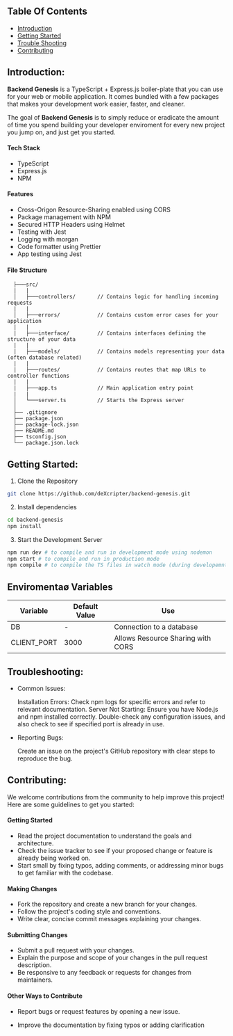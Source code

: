 ## Table Of Contents

- [Introduction](#introduction)
- [Getting Started](#getting-started)
- [Trouble Shooting](#troubleshooting)
- [Contributing](#contributing)

## Introduction:

**Backend Genesis** is a TypeScript + Express.js boiler-plate that you can use for your web or mobile application. It comes bundled with a few packages that makes your development work easier, faster, and cleaner.

The goal of **Backend Genesis** is to simply reduce or eradicate the amount of time you spend building your developer enviroment for every new project you jump on, and just get you started.

#### Tech Stack

- TypeScript
- Express.js
- NPM

#### Features

- Cross-Origon Resource-Sharing enabled using CORS
- Package management with NPM
- Secured HTTP Headers using Helmet
- Testing with Jest
- Logging with morgan
- Code formatter using Prettier
- App testing using Jest

#### File Structure

      ├───src/
      |   |
      │   ├───controllers/       // Contains logic for handling incoming requests
      |   |
      │   ├───errors/            // Contains custom error cases for your application
      |   |
      |   ├───interface/         // Contains interfaces defining the structure of your data
      |   |
      |   ├───models/            // Contains models representing your data (often database related)
      |   |
      |   ├───routes/            // Contains routes that map URLs to controller functions
      |   |
      |   ├───app.ts             // Main application entry point
      |   |
      │   └───server.ts          // Starts the Express server
      │
      ├── .gitignore
      ├── package.json
      ├── package-lock.json
      ├── README.md
      ├── tsconfig.json
      └── package.json.lock

## Getting Started:

1. Clone the Repository

```bash
git clone https://github.com/deXcripter/backend-genesis.git
```

2. Install dependencies

```bash
cd backend-genesis
npm install
```

3. Start the Development Server

```bash
npm run dev # to compile and run in development mode using nodemon
npm start # to compile and run in production mode
npm compile # to compile the TS files in watch mode (during developemnt only)
```

   <!-- Provide installation instructions if applicable (software, hardware, etc.).
   Outline the basic steps to get started using the product or service. -->

## Enviromentaø Variables

| Variable    | Default Value | Use                               |
| ----------- | ------------- | --------------------------------- |
| DB          | -             | Connection to a database          |
| CLIENT_PORT | 3000          | Allows Resource Sharing with CORS |


## Troubleshooting:

- Common Issues:

  Installation Errors: Check npm logs for specific errors and refer to relevant documentation.
  Server Not Starting: Ensure you have Node.js and npm installed correctly. Double-check any configuration issues, and also check to see if specified port is already in use.

- Reporting Bugs:

  Create an issue on the project's GitHub repository with clear steps to reproduce the bug.

## Contributing:

We welcome contributions from the community to help improve this project! Here are some guidelines to get you started:

#### Getting Started

- Read the project documentation to understand the goals and architecture.
- Check the issue tracker to see if your proposed change or feature is already being worked on.
- Start small by fixing typos, adding comments, or addressing minor bugs to get familiar with the codebase.

#### Making Changes

- Fork the repository and create a new branch for your changes.
- Follow the project's coding style and conventions.
- Write clear, concise commit messages explaining your changes.
<!-- - Include tests for any new functionality you add. -->

#### Submitting Changes

- Submit a pull request with your changes.
- Explain the purpose and scope of your changes in the pull request description.
- Be responsive to any feedback or requests for changes from maintainers.

#### Other Ways to Contribute

- Report bugs or request features by opening a new issue.
- Improve the documentation by fixing typos or adding clarification

   <!-- Include supplementary information like reference charts, data tables, or error codes. -->
   <!-- Add a glossary of terms for quick reference. -->
